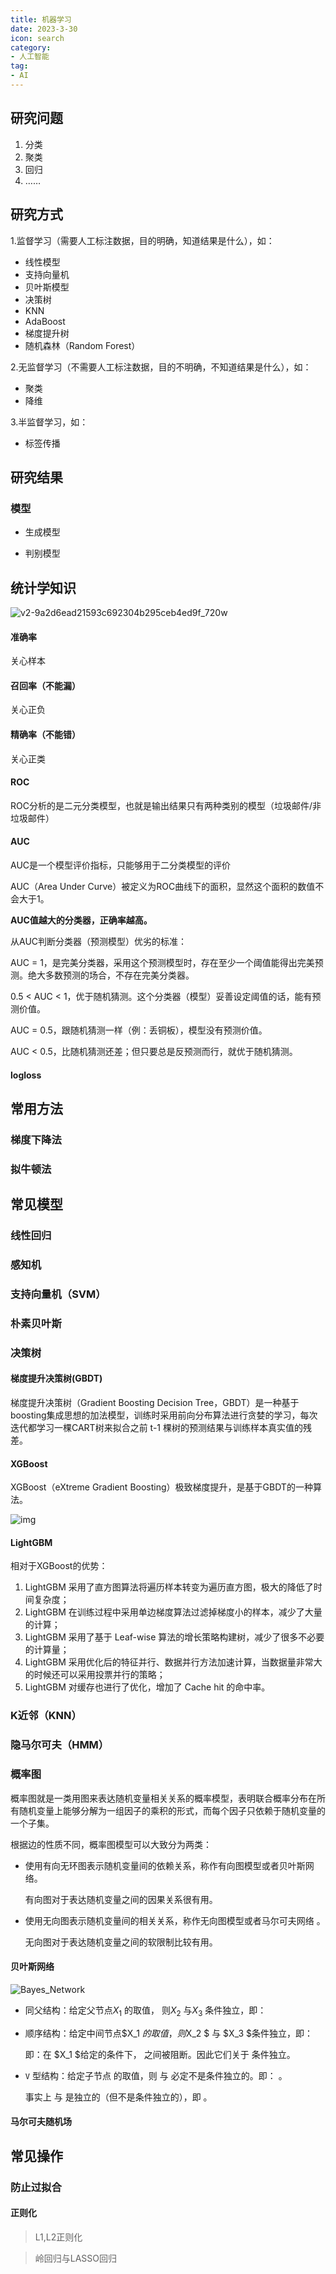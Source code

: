 ```yaml
---
title: 机器学习
date: 2023-3-30
icon: search
category:
- 人工智能
tag:
- AI
---
```




## 研究问题

1. 分类
2. 聚类
3. 回归
4. ……

## 研究方式

1.监督学习（需要人工标注数据，目的明确，知道结果是什么），如：

- 线性模型
- 支持向量机
- 贝叶斯模型
- 决策树
- KNN
- AdaBoost
- 梯度提升树
- 随机森林（Random Forest）

2.无监督学习（不需要人工标注数据，目的不明确，不知道结果是什么），如：

- 聚类
- 降维

3.半监督学习，如：

- 标签传播

## 研究结果

### 模型

- 生成模型

- 判别模型

## 统计学知识

![v2-9a2d6ead21593c692304b295ceb4ed9f_720w](https://etheral.oss-cn-shanghai.aliyuncs.com/images/v2-9a2d6ead21593c692304b295ceb4ed9f_720w.webp)

#### 准确率

关心样本

#### 召回率（不能漏）

关心正负

#### 精确率（不能错）

关心正类

#### ROC

ROC分析的是二元分类模型，也就是输出结果只有两种类别的模型（垃圾邮件/非垃圾邮件）

#### AUC

AUC是一个模型评价指标，只能够用于二分类模型的评价

AUC（Area Under Curve）被定义为ROC曲线下的面积，显然这个面积的数值不会大于1。

**AUC值越大的分类器，正确率越高。**

从AUC判断分类器（预测模型）优劣的标准：

AUC = 1，是完美分类器，采用这个预测模型时，存在至少一个阈值能得出完美预测。绝大多数预测的场合，不存在完美分类器。

0.5 < AUC < 1，优于随机猜测。这个分类器（模型）妥善设定阈值的话，能有预测价值。

AUC = 0.5，跟随机猜测一样（例：丢铜板），模型没有预测价值。

AUC < 0.5，比随机猜测还差；但只要总是反预测而行，就优于随机猜测。

#### logloss





## 常用方法

### 梯度下降法



### 拟牛顿法



## 常见模型

### 线性回归



### 感知机



### 支持向量机（SVM）



### 朴素贝叶斯



### 决策树





#### 梯度提升决策树(GBDT)

梯度提升决策树（Gradient Boosting Decision Tree，GBDT）是一种基于boosting集成思想的加法模型，训练时采用前向分布算法进行贪婪的学习，每次迭代都学习一棵CART树来拟合之前 t-1 棵树的预测结果与训练样本真实值的残差。

#### XGBoost

XGBoost（eXtreme Gradient Boosting）极致梯度提升，是基于GBDT的一种算法。

![img](https://etheral.oss-cn-shanghai.aliyuncs.com/images/v2-b35a254972669eea963787f6982d3bf4_720w.webp)

#### LightGBM

 相对于XGBoost的优势：

1. LightGBM 采用了直方图算法将遍历样本转变为遍历直方图，极大的降低了时间复杂度；
2. LightGBM 在训练过程中采用单边梯度算法过滤掉梯度小的样本，减少了大量的计算；
3. LightGBM 采用了基于 Leaf-wise 算法的增长策略构建树，减少了很多不必要的计算量；
4. LightGBM 采用优化后的特征并行、数据并行方法加速计算，当数据量非常大的时候还可以采用投票并行的策略；
5. LightGBM 对缓存也进行了优化，增加了 Cache hit 的命中率。

### K近邻（KNN）



### 隐马尔可夫（HMM）



### 概率图

概率图就是一类用图来表达随机变量相关关系的概率模型，表明联合概率分布在所有随机变量上能够分解为一组因子的乘积的形式，而每个因子只依赖于随机变量的一个子集。

根据边的性质不同，概率图模型可以大致分为两类：

- 使用有向无环图表示随机变量间的依赖关系，称作有向图模型或者贝叶斯网络。

  有向图对于表达随机变量之间的因果关系很有用。

- 使用无向图表示随机变量间的相关关系，称作无向图模型或者马尔可夫网络 。

  无向图对于表达随机变量之间的软限制比较有用。

#### 贝叶斯网络

![Bayes_Network](https://etheral.oss-cn-shanghai.aliyuncs.com/images/Bayes_Network.png)

- 同父结构：给定父节点$X_1$ 的取值， 则$X_2$ 与$X_3$ 条件独立，即：   

- 顺序结构：给定中间节点$X_1 $的取值， 则$X_2 $ 与 $X_3 $条件独立，即：

  即：在 $X_1  $给定的条件下， 之间被阻断。因此它们关于 条件独立。

- `V` 型结构：给定子节点 的取值，则 与 必定不是条件独立的。即： 。

  事实上 与 是独立的（但不是条件独立的），即 。

#### 马尔可夫随机场



## 常见操作

### 防止过拟合

#### 正则化

> L1,L2正则化



> 岭回归与LASSO回归

